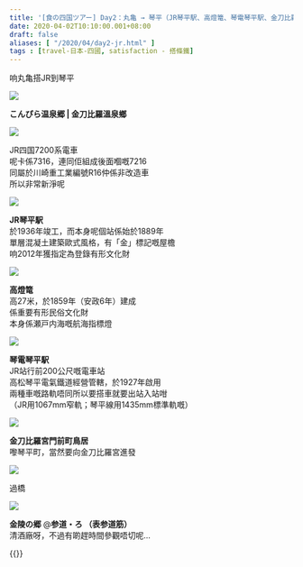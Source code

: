 ```yaml
---
title: '[食の四国ツアー] Day2：丸亀 → 琴平（JR琴平駅、高燈篭、琴電琴平駅、金刀比羅宮門前町鳥居、表参道筋）'
date: 2020-04-02T10:10:00.001+08:00
draft: false
aliases: [ "/2020/04/day2-jr.html" ]
tags : [travel-日本-四國, satisfaction - 搭條鐵]
---
```


响丸亀搭JR到琴平  

![](/images/shikoku2e1.jpg)

**こんぴら温泉郷 | 金刀比羅溫泉鄉**  

![](/images/shikoku2e2.jpg)

JR四国7200系電車  
呢卡係7316，連同佢組成後面嗰嘅7216  
同屬於川崎重工業編號R16仲係非改造車  
所以非常新淨呢  

![](/images/shikoku2e3.jpg)

**JR琴平駅**  
於1936年竣工，而本身呢個站係始於1889年  
單層混凝土建築歐式風格，有「金」標記嘅屋檐  
响2012年獲指定為登錄有形文化財  

![](/images/shikoku2e4.jpg)

**高燈篭**  
高27米，於1859年（安政6年）建成  
係重要有形民俗文化財  
本身係瀬戸内海嘅航海指標燈  

![](/images/shikoku2e5.jpg)

**琴電琴平駅**  
JR站行前200公尺嘅電車站  
高松琴平電氣鐵道經營管轄，於1927年啟用  
兩種車嘅路軌唔同所以要搭車就要出站入站咁  
（JR用1067mm窄軌；琴平線用1435mm標準軌嘅）  

![](/images/shikoku2e6.jpg)

**金刀比羅宮門前町鳥居**  
嚟琴平町，當然要向金刀比羅宮進發  

![](/images/shikoku2e7.jpg)

過橋  

![](/images/shikoku2e8.jpg)

**金陵の郷** @**参道・ろ （表参道筋）**  
清酒廠呀，不過有啲趕時間參觀唔切呢...  
  
  
{{<shikoku>}}
